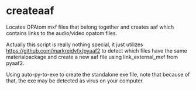 # createaaf
Locates OPAtom mxf files that belong together and creates aaf which contains links to the audio/video opatom files.

Actually this script is really nothing special, it just utilizes https://github.com/markreidvfx/pyaaf2 to detect which files have the same materialpackage and create a new aaf file using link_external_mxf from pyaaf2.

Using auto-py-to-exe to create the standalone exe file, note that because of that, the exe may be detected as virus on your computer.
